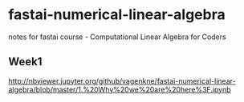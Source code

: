 # fastai-numerical-linear-algebra
notes for fastai course - Computational Linear Algebra for Coders

## Week1
http://nbviewer.jupyter.org/github/vagenkne/fastai-numerical-linear-algebra/blob/master/1.%20Why%20we%20are%20here%3F.ipynb
